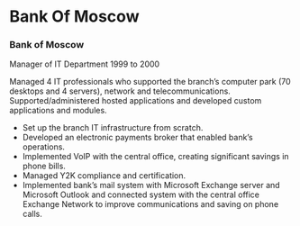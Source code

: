 # Bank Of Moscow

### Bank of Moscow 
Manager of IT Department
1999 to 2000

Managed 4 IT professionals who supported the branch’s computer park (70 desktops and 4 servers), network and telecommunications. Supported/administered hosted applications and developed custom applications and modules. 
  * Set up the branch IT infrastructure from scratch.
  * Developed an electronic payments broker that enabled bank’s operations.
  * Implemented VoIP with the central office, creating significant savings in phone bills. 
  * Managed Y2K compliance and certification.
  * Implemented bank’s mail system with Microsoft Exchange server and Microsoft Outlook and connected system with the central office Exchange Network to improve communications and saving on phone calls.
